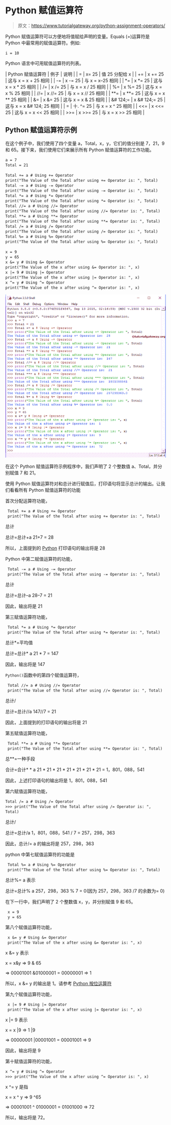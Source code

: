 # Python 赋值运算符

> 原文：<https://www.tutorialgateway.org/python-assignment-operators/>

Python 赋值运算符可以方便地将值赋给声明的变量。Equals (=)运算符是 Python 中最常用的赋值运算符。例如:

```
i = 10
```

Python 语言中可用赋值运算符的列表。

| Python 赋值运算符 | 例子 | 说明 |
| = | x= 25 | 值 25 分配给 x |
| += | x += 25 | 这与 x = x + 25 相同 |
| -= | x -= 25 | 与 x = x–25 相同 |
| *= | x *= 25 | 这与 x = x * 25 相同 |
| /= | x /= 25 | 与 x = x / 25 相同 |
| %= | x %= 25 | 这与 x = x % 25 相同 |
| //= | x //= 25 | 与 x = x // 25 相同 |
| **= | x **= 25 | 这与 x = x ** 25 相同 |
| &= | x &= 25 | 这与 x = x & 25 相同 |
| &# 124;= | x &# 124;= 25 | 这与 x = x &# 124; 25 相同 |
| = | 十. ^= 25 | 与 x = x ^ 25 相同 |
| <<= | x <<= 25 | 这与 x = x << 25 相同 |
| >>= | x >>= 25 | 与 x = x >> 25 相同 |

## Python 赋值运算符示例

在这个例子中，我们使用了四个变量 a，Total，x，y，它们的值分别是 7，21，9 和 65。接下来，我们使用它们来展示所有 Python 赋值运算符的工作功能。

```
a = 7
Total = 21

Total += a # Using += Operator
print("The Value of the Total after using += Operator is: ", Total)
Total -= a # Using -= Operator
print("The Value of the Total after using -= Operator is: ", Total)
Total *= a # Using *= Operator
print("The Value of the Total after using *= Operator is: ", Total)
Total //= a # Using //= Operator
print("The Value of the Total after using //= Operator is: ", Total)
Total **= a # Using **= Operator
print("The Value of the Total after using **= Operator is: ", Total)
Total /= a # Using /= Operator
print("The Value of the Total after using /= Operator is: ", Total)
Total %= a # Using %= Operator
print("The Value of the Total after using %= Operator is: ", Total)

x = 9
y = 65
x &= y # Using &= Operator
print("The Value of the x after using &= Operator is: ", x)
x |= 9 # Using |= Operator
print("The Value of the x after using |= Operator is: ", x)
x ^= y # Using ^= Operator
print("The Value of the x after using ^= Operator is: ", x)
```

![Python Assignment Operators](img/941d37f16edddd34f856a344fb41b6d5.png)

在这个 Python 赋值运算符示例程序中，我们声明了 2 个整数值 a、Total，并分别赋值 7 和 21。

使用 Python 赋值运算符对和总计进行赋值后，打印语句将显示总计的输出。让我们看看所有 Python 赋值运算符的功能

首次分配运算符功能，

```
 Total += a # Using += Operator
 print("The Value of the Total after using += Operator is: ", Total)
```

总计

总计=总计+a 21+7 = 28

所以，上面提到的 [Python](https://www.tutorialgateway.org/python-tutorial/) 打印语句的输出将是 28

Python 中第二赋值运算符的功能，

```
 Total -= a # Using -= Operator
 print("The Value of the Total after using -= Operator is: ", Total)
```

总计

总计=总计–a 28–7 = 21

因此，输出将是 21

第三赋值运算符功能，

```
 Total *= a # Using *= Operator
 print("The Value of the Total after using *= Operator is: ", Total)
```

总计*=平均值

总计=总计* a 21 * 7 = 147

因此，输出将是 147

`Python()`函数中的第四个赋值运算符，

```
 Total //= a # Using //= Operator
 print("The Value of the Total after using //= Operator is: ", Total)
```

总计/

总计=总计//a 147//7 = 21

因此，上面提到的打印语句的输出将是 21

第五赋值运算符功能，

```
 Total **= a # Using **= Operator
 print("The Value of the Total after using **= Operator is: ", Total)
```

总**=一种手段

合计=合计* * a 21 * 21 * 21 * 21 * 21 * 21 * 21 = 1，801，088，541

因此，上述打印语句的输出将是 1，801，088，541

第六赋值运算符功能，

```
Total /= a # Using /= Operator
>>> print("The Value of the Total after using /= Operator is: ", Total)
```

总计/

总计=总计/a 1，801，088，541 / 7 = 257，298，363

因此，总计/= a 的输出将是 257，298，363

python 中第七赋值运算符的功能是

```
 Total %= a # Using %= Operator
 print("The Value of the Total after using %= Operator is: ", Total)
```

总计%= a 表示

总计=总计% a 257，298，363 % 7 = 0(因为 257，298，363 /7 的余数为= 0)

在下一行中，我们声明了 2 个整数值 x，y，并分别赋值 9 和 65。

```
 x = 9
 y = 65
```

第八个赋值运算符功能，

```
 x &= y # Using &= Operator
 print("The Value of the x after using &= Operator is: ", x)
```

x &= y 表示

x = x&y ⇒ 9 & 65

⇒ 00001001 &01000001 = 00000001 ⇒ 1

所以，x &= y 的输出是 1。请参考 [Python 按位运算符](https://www.tutorialgateway.org/python-bitwise-operators/)

第九个赋值运算符功能，

```
 x |= 9 # Using |= Operator
 print("The Value of the x after using |= Operator is: ", x)
```

x |= 9 表示

x = x |9 ⇒ 1 |9

⇒ 00000001 |00001001 = 00001001 ⇒ 9

因此，输出将是 9

第十赋值运算符的功能，

```
x ^= y # Using ^= Operator
>>> print("The Value of the x after using ^= Operator is: ", x)
```

x ^= y 是指

x = x ^ y ⇒ 9 ^65

⇒ 00001001 ^ 01000001 = 01001000 ⇒ 72

所以，输出将是 72。